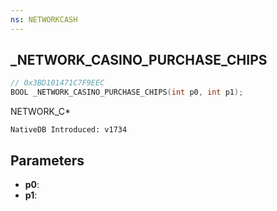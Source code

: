 ```yaml
---
ns: NETWORKCASH
---
```

## _NETWORK_CASINO_PURCHASE_CHIPS

```c
// 0x3BD101471C7F9EEC
BOOL _NETWORK_CASINO_PURCHASE_CHIPS(int p0, int p1);
```

NETWORK_C*

```
NativeDB Introduced: v1734
```

## Parameters
* **p0**:
* **p1**:
